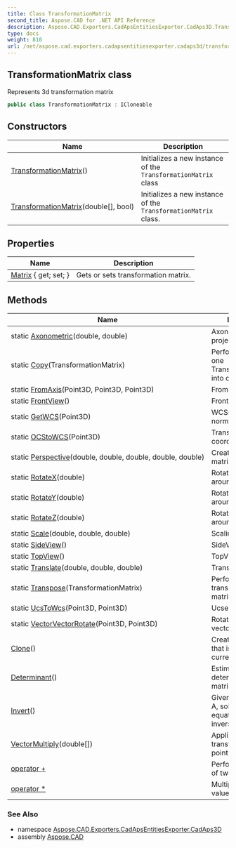 ```yaml
---
title: Class TransformationMatrix
second_title: Aspose.CAD for .NET API Reference
description: Aspose.CAD.Exporters.CadApsEntitiesExporter.CadAps3D.TransformationMatrix class. Represents 3d transformation matrix
type: docs
weight: 810
url: /net/aspose.cad.exporters.cadapsentitiesexporter.cadaps3d/transformationmatrix/
---
```

## TransformationMatrix class

Represents 3d transformation matrix

```csharp
public class TransformationMatrix : ICloneable
```

## Constructors

| Name | Description |
| --- | --- |
| [TransformationMatrix](transformationmatrix/#constructor)() | Initializes a new instance of the `TransformationMatrix` class |
| [TransformationMatrix](transformationmatrix/#constructor_1)(double[], bool) | Initializes a new instance of the `TransformationMatrix` class. |

## Properties

| Name | Description |
| --- | --- |
| [Matrix](../../aspose.cad.exporters.cadapsentitiesexporter.cadaps3d/transformationmatrix/matrix/) { get; set; } | Gets or sets transformation matrix. |

## Methods

| Name | Description |
| --- | --- |
| static [Axonometric](../../aspose.cad.exporters.cadapsentitiesexporter.cadaps3d/transformationmatrix/axonometric/)(double, double) | Axonometric projection |
| static [Copy](../../aspose.cad.exporters.cadapsentitiesexporter.cadaps3d/transformationmatrix/copy/)(TransformationMatrix) | Performs copy of one TransformationMatrix into other. |
| static [FromAxis](../../aspose.cad.exporters.cadapsentitiesexporter.cadaps3d/transformationmatrix/fromaxis/)(Point3D, Point3D, Point3D) | From the axis. |
| static [FrontView](../../aspose.cad.exporters.cadapsentitiesexporter.cadaps3d/transformationmatrix/frontview/)() | FrontView matrix |
| static [GetWCS](../../aspose.cad.exporters.cadapsentitiesexporter.cadaps3d/transformationmatrix/getwcs/)(Point3D) | WCSs the specified normal vector. |
| static [OCStoWCS](../../aspose.cad.exporters.cadapsentitiesexporter.cadaps3d/transformationmatrix/ocstowcs/)(Point3D) | Transforms OCS coordinates to WSC |
| static [Perspective](../../aspose.cad.exporters.cadapsentitiesexporter.cadaps3d/transformationmatrix/perspective/)(double, double, double, double, double) | Creates perspective matrix. |
| static [RotateX](../../aspose.cad.exporters.cadapsentitiesexporter.cadaps3d/transformationmatrix/rotatex/)(double) | Rotation matrix around X |
| static [RotateY](../../aspose.cad.exporters.cadapsentitiesexporter.cadaps3d/transformationmatrix/rotatey/)(double) | Rotation matrix around Y |
| static [RotateZ](../../aspose.cad.exporters.cadapsentitiesexporter.cadaps3d/transformationmatrix/rotatez/)(double) | Rotation matrix around Z |
| static [Scale](../../aspose.cad.exporters.cadapsentitiesexporter.cadaps3d/transformationmatrix/scale/)(double, double, double) | Scaling of a matrix |
| static [SideView](../../aspose.cad.exporters.cadapsentitiesexporter.cadaps3d/transformationmatrix/sideview/)() | SideView matrix |
| static [TopView](../../aspose.cad.exporters.cadapsentitiesexporter.cadaps3d/transformationmatrix/topview/)() | TopView matrix |
| static [Translate](../../aspose.cad.exporters.cadapsentitiesexporter.cadaps3d/transformationmatrix/translate/)(double, double, double) | Translation matrix |
| static [Transpose](../../aspose.cad.exporters.cadapsentitiesexporter.cadaps3d/transformationmatrix/transpose/)(TransformationMatrix) | Performs transposing of matrix. |
| static [UcsToWcs](../../aspose.cad.exporters.cadapsentitiesexporter.cadaps3d/transformationmatrix/ucstowcs/)(Point3D, Point3D) | Ucses to WCS. |
| static [VectorVectorRotate](../../aspose.cad.exporters.cadapsentitiesexporter.cadaps3d/transformationmatrix/vectorvectorrotate/)(Point3D, Point3D) | Rotation matrix from vector 1 to vector 2 |
| [Clone](../../aspose.cad.exporters.cadapsentitiesexporter.cadaps3d/transformationmatrix/clone/)() | Creates a new object that is a copy of the current instance. |
| [Determinant](../../aspose.cad.exporters.cadapsentitiesexporter.cadaps3d/transformationmatrix/determinant/)() | Estimates determinant of a matrix. |
| [Invert](../../aspose.cad.exporters.cadapsentitiesexporter.cadaps3d/transformationmatrix/invert/)() | Given an nXn matrix A, solve n linear equations to find the inverse of A. |
| [VectorMultiply](../../aspose.cad.exporters.cadapsentitiesexporter.cadaps3d/transformationmatrix/vectormultiply/)(double[]) | Applies transformation to point |
| [operator +](../../aspose.cad.exporters.cadapsentitiesexporter.cadaps3d/transformationmatrix/op_addition/) | Performs summation of two matrices. |
| [operator *](../../aspose.cad.exporters.cadapsentitiesexporter.cadaps3d/transformationmatrix/op_multiply/#op_multiply_1) | Multiplies matrix by value. (2 operators) |

### See Also

* namespace [Aspose.CAD.Exporters.CadApsEntitiesExporter.CadAps3D](../../aspose.cad.exporters.cadapsentitiesexporter.cadaps3d/)
* assembly [Aspose.CAD](../../)


